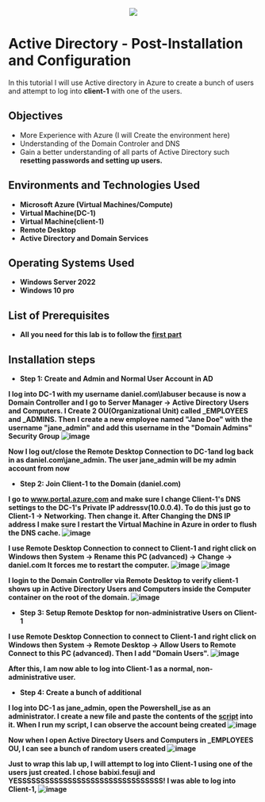 <p align="center">
<img src="https://rb.gy/hdy7u" />
</p>

<h1>Active Directory - Post-Installation and Configuration</h1>

In this tutorial I will use Active directory in Azure to create a bunch of users and attempt to log into <b>client-1</b> with one of the users.

<h2>Objectives</h2>

-  More Experience with Azure (I will Create the environment here)
-  Understanding of the Domain Controler and DNS
-  Gain a better understanding of all parts of Active Directory such <b>resetting passwords<b> and <b>setting up users<b>.

<h2>Environments and Technologies Used</h2>

- Microsoft Azure (Virtual Machines/Compute)
- Virtual Machine(DC-1)
- Virtual Machine(client-1)
- Remote Desktop
- Active Directory and Domain Services

<h2>Operating Systems Used</h2>

-  Windows Server 2022
-  Windows 10 pro

<h2>List of Prerequisites</h2>

-  All you need for this lab is to follow the <a href="https://github.com/danielbangm/configure-ad">first part </a>

<h2>Installation steps</h2>

-  Step 1: Create and Admin and Normal User Account in AD

I log into DC-1 with my username <b>daniel.com\labuser</b> because is now a Domain Controller and I go to Server Manager -> Active Directory Users and Computers. I Create 2 OU(Organizational Unit) called <b>_EMPLOYEES</b> and <b>_ADMINS</b>. Then I create a new employee named "Jane Doe" with the username "jane_admin" and add this username in the "Domain Admins" Security Group
![image](https://github.com/danielbangm/Users-ad/assets/22795502/6d9afafc-3fcd-4332-bf1c-0049b21961a0)

Now I log out/close the Remote Desktop Connection to DC-1and log back in as <b>daniel.com\jane_admin</b>. The user jane_admin will be my admin account from now

-  Step 2: Join Client-1 to the Domain (daniel.com)

I go to www.portal.azure.com and make sure I change Client-1's DNS settings to the DC-1's Private IP addressv(10.0.0.4). To do this just go to Client-1 -> Networking. Then change it. After Changing the DNS IP address I make sure I restart the Virtual Machine in Azure in order to flush the DNS cache.
![image](https://github.com/danielbangm/Users-ad/assets/22795502/23d2273e-d133-4345-bc7f-aa125cdb8fb6)

I use Remote Desktop Connection to connect to Client-1 and right click on Windows then System -> Rename this PC (advanced) -> Change -> daniel.com  It forces me to restart the computer.
![image](https://github.com/danielbangm/Users-ad/assets/22795502/8b940682-ba5c-4242-8130-04167ed0d093)
![image](https://github.com/danielbangm/Users-ad/assets/22795502/e59aabbe-ee73-47e7-a242-54ab07b31109)

I login to the Domain Controller via Remote Desktop to verify client-1 shows up in Active Directory Users and Computers inside the Computer container on the root of the domain.
![image](https://github.com/danielbangm/Users-ad/assets/22795502/d5d92da7-5b1f-4221-9457-98f2831ae3e1)

-  Step 3: Setup Remote Desktop for non-administrative Users on Client-1

I use Remote Desktop Connection to connect to Client-1 and right click on Windows then System -> Remote Desktop -> Allow Users to Remote Connect to this PC (advanced). Then I add "Domain Users". 
![image](https://github.com/danielbangm/Users-ad/assets/22795502/65e2d8c6-ffe2-4cca-893b-631ecdf56e97)

After this, I am now able to log into Client-1 as a normal, non-administrative user.

-  Step 4: Create a bunch of additional

I log into DC-1 as jane_admin, open the Powershell_ise as an administrator. I create a new file and paste the contents of the <a href="https://github.com/danielbangm/Generate-names-Users-ad/edit/main/README.md">script</a> into it. When I run my script, I can observe the account being created
![image](https://github.com/danielbangm/Users-ad/assets/22795502/2c42c201-f520-412a-9224-4242c1db4068)

Now when I open Active Directory Users and Computers in _EMPLOYEES OU, I can see a bunch of random users created
![image](https://github.com/danielbangm/Users-ad/assets/22795502/e986a96c-ba49-4664-b8e0-f8747ec0f43a)

Just to wrap this lab up, I will attempt to log into Client-1 using one of the users just created. I chose <b>babixi.fesuji</b>
and YESSSSSSSSSSSSSSSSSSSSSSSSSSSSSSSS! I was able to log into Client-1,
![image](https://github.com/danielbangm/Users-ad/assets/22795502/59ae7836-b999-4e34-8506-415096c7f858)

